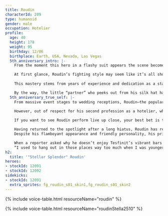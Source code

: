 ```yaml
---
title: Roudin
characterId: 209
type: humanoid
gender: male
occupation: Hotelier
profile:
  age: 40
  height: 178
  weight: 95
  birthday: 12/06
  birthplace: Earth, USA, Nevada, Las Vegas
  5th_anniversary_intro: |-
    From the moment this hero in a flashy suit appears the scene become his stage! Roudin, the magician hero of S&S Heroes, wields a cane and silk top hat—his Parallel Weapons—to perform spectacular, mind-bending magic. Though technically a combat, his battles captivate audiences like an entertainment show, holding their gaze from start to finish.

    At first glance, Roudin’s fighting style may seem like it’s all show. But every magic trick, every gesture, even the direction of his gaze is meticulously calculated to command attention.
    
    This mastery stems from years of experience and dedication as a stage magician since childhood. The gap between his flamboyant behavior and hardworking nature is part of what draws so many fans to him.

    By the way, the little “partner” who peeks out from his silk hat has developed a niche fanbase of their own—and yes, there’s even a secret line of merchandise!
  5th_anniversary_true_self: |-
    From massive event stages to wedding receptions, Roudin—the popular stage magician—cheerfully accepts any performance request that comes his way.
    
    However, out of respect for his second profession as a hotelier, which he’s equally committed to, most of his schedule is fully booked with performances in Tesfinit, the largest entertainment city on Muirauka III, which also serves as his home base.

    If you want to see Roudin perform live up close, your best bet is to join one of the Tesfinit tours offered in partnership with S&S Heroes. These exclusive packages often include stage tickets and even private meet-and-greet sessions with Rudin himself.

    Having returned to the spotlight after a long hiatus, Roudin has reclaimed his place as a fan-favorite magician.
    Despite his flamboyant appearance and friendly personality, his private life is surprisingly disciplined. He reportedly spends nearly all his free time practicing magic, with the occasional street snack being his only indulgence.

    When a reporter asked why he doesn’t enjoy Tesfinit’s vibrant bars or casinos, he replied with a vague smile:
    “I used to hang out in those places way too much when I was younger... got my fill back then.”
h2:
  title: '"Stellar Splendor" Roudin'
heroes:
- stockId: 12091
- stockId: 12092
sidekicks:
- stockId: 12091
  extra_sprites: fg_roudin_s01_skin1,fg_roudin_s01_skin2
---
```


{% include voice-table.html resourceName="roudin"
%}

{% include voice-table.html resourceName="roudinStella2510"
%}
